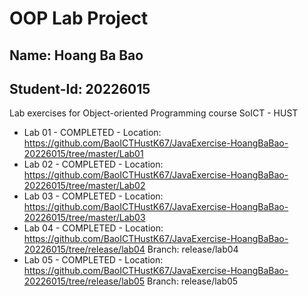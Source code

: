 # OOP Lab Project
## Name: Hoang Ba Bao
## Student-Id: 20226015

Lab exercises for Object-oriented Programming course SoICT - HUST

- Lab 01 - COMPLETED - Location: https://github.com/BaoICTHustK67/JavaExercise-HoangBaBao-20226015/tree/master/Lab01
- Lab 02 - COMPLETED - Location: https://github.com/BaoICTHustK67/JavaExercise-HoangBaBao-20226015/tree/master/Lab02
- Lab 03 - COMPLETED - Location: https://github.com/BaoICTHustK67/JavaExercise-HoangBaBao-20226015/tree/master/Lab03
- Lab 04 - COMPLETED - Location: https://github.com/BaoICTHustK67/JavaExercise-HoangBaBao-20226015/tree/release/lab04 Branch: release/lab04
- Lab 05 - COMPLETED - Location: https://github.com/BaoICTHustK67/JavaExercise-HoangBaBao-20226015/tree/release/lab05 Branch: release/lab05
